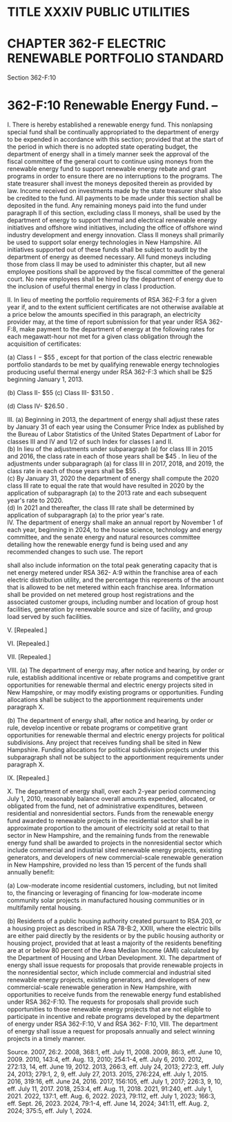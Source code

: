 # TITLE XXXIV PUBLIC UTILITIES  

# CHAPTER 362-F ELECTRIC RENEWABLE PORTFOLIO STANDARD  

Section 362-F:10  

# 362-F:10 Renewable Energy Fund. –  

I. There is hereby established a renewable energy fund. This nonlapsing special fund shall be continually appropriated to the department of energy to be expended in accordance with this section; provided that at the start of the period in which there is no adopted state operating budget, the department of energy shall in a timely manner seek the approval of the fiscal committee of the general court to continue using moneys from the renewable energy fund to support renewable energy rebate and grant programs in order to ensure there are no interruptions to the programs. The state treasurer shall invest the moneys deposited therein as provided by law. Income received on investments made by the state treasurer shall also be credited to the fund. All payments to be made under this section shall be deposited in the fund. Any remaining moneys paid into the fund under paragraph II of this section, excluding class II moneys, shall be used by the department of energy to support thermal and electrical renewable energy initiatives and offshore wind initiatives, including the office of offshore wind industry development and energy innovation. Class II moneys shall primarily be used to support solar energy technologies in New Hampshire. All initiatives supported out of these funds shall be subject to audit by the department of energy as deemed necessary. All fund moneys including those from class II may be used to administer this chapter, but all new employee positions shall be approved by the fiscal committee of the general court. No new employees shall be hired by the department of energy due to the inclusion of useful thermal energy in class I production.  

II. In lieu of meeting the portfolio requirements of RSA 362-F:3 for a given year if, and to the extent sufficient certificates are not otherwise available at a price below the amounts specified in this paragraph, an electricity provider may, at the time of report submission for that year under RSA 362-F:8, make payment to the department of energy at the following rates for each megawatt-hour not met for a given class obligation through the acquisition of certificates:  

(a) Class $\operatorname{I}-\$55$ , except for that portion of the class electric renewable portfolio standards to be met by qualifying renewable energy technologies producing useful thermal energy under RSA 362-F:3 which shall be $\$25$ beginning January 1, 2013.  

(b) Class II- $\$55$ (c) Class III- $\$31.50$ .  

(d) Class IV- $\$26.50$ .  

III. (a) Beginning in 2013, the department of energy shall adjust these rates by January 31 of each year using the Consumer Price Index as published by the Bureau of Labor Statistics of the United States Department of Labor for classes III and IV and 1/2 of such Index for classes I and II.   
(b) In lieu of the adjustments under subparagraph (a) for class III in 2015 and 2016, the class rate in each of those years shall be $\$45$ . In lieu of the adjustments under subparagraph (a) for class III in 2017, 2018, and 2019, the class rate in each of those years shall be $\$55$ .   
(c) By January 31, 2020 the department of energy shall compute the 2020 class III rate to equal the rate that would have resulted in 2020 by the application of subparagraph (a) to the 2013 rate and each subsequent year's rate to 2020.   
(d) In 2021 and thereafter, the class III rate shall be determined by application of subparagraph (a) to the prior year's rate.   
IV. The department of energy shall make an annual report by November 1 of each year, beginning in 2024, to the house science, technology and energy committee, and the senate energy and natural resources committee detailing how the renewable energy fund is being used and any recommended changes to such use. The report  

shall also include information on the total peak generating capacity that is net energy metered under RSA 362- A:9 within the franchise area of each electric distribution utility, and the percentage this represents of the amount that is allowed to be net metered within each franchise area. Information shall be provided on net metered group host registrations and the associated customer groups, including number and location of group host facilities, generation by renewable source and size of facility, and group load served by such facilities.  

V. [Repealed.]  

VI. [Repealed.]  

VII. [Repealed.]  

VIII. (a) The department of energy may, after notice and hearing, by order or rule, establish additional incentive or rebate programs and competitive grant opportunities for renewable thermal and electric energy projects sited in New Hampshire, or may modify existing programs or opportunities. Funding allocations shall be subject to the apportionment requirements under paragraph X.  

(b) The department of energy shall, after notice and hearing, by order or rule, develop incentive or rebate programs or competitive grant opportunities for renewable thermal and electric energy projects for political subdivisions. Any project that receives funding shall be sited in New Hampshire. Funding allocations for political subdivision projects under this subparagraph shall not be subject to the apportionment requirements under paragraph X.  

IX. [Repealed.]  

X. The department of energy shall, over each 2-year period commencing July 1, 2010, reasonably balance overall amounts expended, allocated, or obligated from the fund, net of administrative expenditures, between residential and nonresidential sectors. Funds from the renewable energy fund awarded to renewable projects in the residential sector shall be in approximate proportion to the amount of electricity sold at retail to that sector in New Hampshire, and the remaining funds from the renewable energy fund shall be awarded to projects in the nonresidential sector which include commercial and industrial sited renewable energy projects, existing generators, and developers of new commercial-scale renewable generation in New Hampshire, provided no less than 15 percent of the funds shall annually benefit:  

(a) Low-moderate income residential customers, including, but not limited to, the financing or leveraging of financing for low-moderate income community solar projects in manufactured housing communities or in multifamily rental housing.  

(b) Residents of a public housing authority created pursuant to RSA 203, or a housing project as described in RSA 78-B:2, XXIII, where the electric bills are either paid directly by the residents or by the public housing authority or housing project, provided that at least a majority of the residents benefiting are at or below 80 percent of the Area Median Income (AMI) calculated by the Department of Housing and Urban Development. XI. The department of energy shall issue requests for proposals that provide renewable projects in the nonresidential sector, which include commercial and industrial sited renewable energy projects, existing generators, and developers of new commercial-scale renewable generation in New Hampshire, with opportunities to receive funds from the renewable energy fund established under RSA 362-F:10. The requests for proposals shall provide such opportunities to those renewable energy projects that are not eligible to participate in incentive and rebate programs developed by the department of energy under RSA 362-F:10, V and RSA 362- F:10, VIII. The department of energy shall issue a request for proposals annually and select winning projects in a timely manner.  

Source. 2007, 26:2. 2008, 368:1, eff. July 11, 2008. 2009, 86:3, eff. June 10, 2009. 2010, 143:4, eff. Aug. 13, 2010; 254:1-4, eff. July 6, 2010. 2012, 272:13, 14, eff. June 19, 2012. 2013, 266:3, eff. July 24, 2013; 272:3, eff. July 24, 2013; 279:1, 2, 9, eff. July 27, 2013. 2015, 276:224, eff. July 1, 2015. 2016, 319:16, eff. June 24, 2016. 2017, 156:105, eff. July 1, 2017; 226:3, 9, 10, eff. July 11, 2017. 2018, 253:4, eff. Aug. 11, 2018. 2021, 91:240, eff. July 1, 2021. 2022, 137:1, eff. Aug. 6, 2022. 2023, 79:112, eff. July 1, 2023; 166:3, eff. Sept. 26, 2023. 2024, 79:1-4, eff. June 14, 2024; 341:11, eff. Aug. 2, 2024; 375:5, eff. July 1, 2024.  